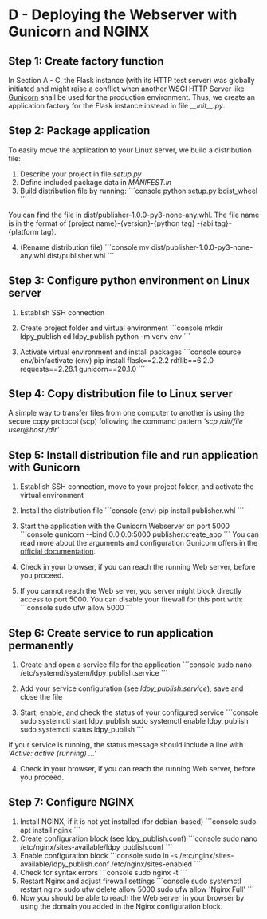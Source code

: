 # D - Deploying the Webserver with Gunicorn and NGINX

## Step 1: Create factory function

In Section A - C, the Flask instance (with its HTTP test server) was globally initiated and might raise a conflict when another WSGI HTTP Server like [Gunicorn](https://gunicorn.org/) shall be used for the production environment. Thus, we create an application factory for the Flask instance instead in file _\_\_init\_\_.py_.

## Step 2: Package application

To easily move the application to your Linux server, we build a distribution file:
1. Describe your project in file _setup.py_
2. Define included package data in _MANIFEST.in_
3. Build distribution file by running:
´´´console
python setup.py bdist_wheel
´´´

You can find the file in dist/publisher-1.0.0-py3-none-any.whl. The file name is in the format of {project name}-{version}-{python tag} -{abi tag}-{platform tag}.

4. (Rename distribution file)
´´´console
mv dist/publisher-1.0.0-py3-none-any.whl dist/publisher.whl
´´´

## Step 3: Configure python environment on Linux server
1. Establish SSH connection
2. Create project folder and virtual environment
´´´console
mkdir ldpy_publish
cd ldpy_publish
python -m venv env
´´´

3. Activate virtual environment and install packages
´´´console
source env/bin/activate
(env) pip install flask==2.2.2 rdflib==6.2.0 requests==2.28.1 gunicorn==20.1.0
´´´

## Step 4: Copy distribution file to Linux server
A simple way to transfer files from one computer to another is using the secure copy protocol (scp) following the command pattern _'scp /dir/file user@host:/dir'_

## Step 5: Install distribution file and run application with Gunicorn
1. Establish SSH connection, move to your project folder, and activate the virtual environment
2. Install the distribution file
´´´console
(env) pip install publisher.whl
´´´
3. Start the application with the Gunicorn Webserver on port 5000
´´´console
gunicorn --bind 0.0.0.0:5000 publisher:create_app
´´´
You can read more about the arguments and configuration Gunicorn offers in the [official documentation](https://docs.gunicorn.org/en/stable/).

4. Check in your browser, if you can reach the running Web server, before you proceed.

5. If you cannot reach the Web server, you server might block directly access to port 5000. You can disable your firewall for this port with:
´´´console
sudo ufw allow 5000
´´´

## Step 6: Create service to run application permanently
1. Create and open a service file for the application
´´´console
sudo nano /etc/systemd/system/ldpy_publish.service
´´´
2. Add your service configuration (see _ldpy_publish.service_), save and close the file

3. Start, enable, and check the status of your configured service
´´´console
sudo systemctl start ldpy_publish
sudo systemctl enable ldpy_publish
sudo systemctl status ldpy_publish
´´´

If your service is running, the status message should include a line with _'Active: active (running) ...'_

4. Check in your browser, if you can reach the running Web server, before you proceed.

## Step 7: Configure NGINX
1. Install NGINX, if it is not yet installed (for debian-based)
´´´console
sudo apt install nginx
´´´
2. Create configuration block (see ldpy_publish.conf)
´´´console
sudo nano /etc/nginx/sites-available/ldpy_publish.conf
´´´
3. Enable configuration block
´´´console
sudo ln -s /etc/nginx/sites-available/ldpy_publish.conf /etc/nginx/sites-enabled
´´´
4. Check for syntax errors
´´´console
sudo nginx -t
´´´
5. Restart Nginx and adjust firewall settings
´´´console
sudo systemctl restart nginx
sudo ufw delete allow 5000
sudo ufw allow 'Nginx Full'
´´´
6. Now you should be able to reach the Web server in your browser by using the domain you added in the Nginx configuration block.
